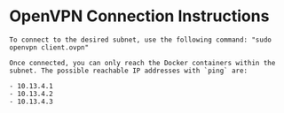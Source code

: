 # OpenVPN Connection Instructions

    To connect to the desired subnet, use the following command: "sudo openvpn client.ovpn" 

    Once connected, you can only reach the Docker containers within the subnet. The possible reachable IP addresses with `ping` are:

    - 10.13.4.1
    - 10.13.4.2
    - 10.13.4.3
